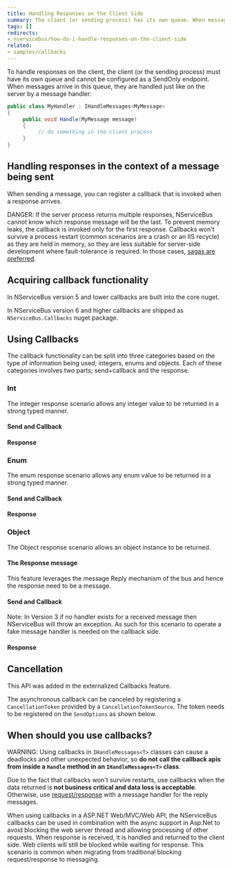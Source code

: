 ```yaml
---
title: Handling Responses on the Client Side
summary: The client (or sending process) has its own queue. When messages arrive in the queue, they are handled by a message handler.
tags: []
redirects:
- nservicebus/how-do-i-handle-responses-on-the-client-side
related:
- samples/callbacks
---
```


To handle responses on the client, the client (or the sending process) must have its own queue and cannot be configured as a SendOnly endpoint. When messages arrive in this queue, they are handled just like on the server by a message handler:


```C#
public class MyHandler : IHandleMessages<MyMessage>
{
     public void Handle(MyMessage message)
     {
          // do something in the client process
     }
}
```


## Handling responses in the context of a message being sent

When sending a message, you can register a callback that is invoked when a response arrives. 

DANGER: If the server process returns multiple responses, NServiceBus cannot know which response message will be the last. To prevent memory leaks, the callback is invoked only for the first response. Callbacks won't survive a process restart (common scenarios are a crash or an IIS recycle) as they are held in memory, so they are less suitable for server-side development where fault-tolerance is required. In those cases, [sagas are preferred](/nservicebus/sagas/).


## Acquiring callback functionality

In NServiceBus version 5 and lower callbacks are built into the core nuget.

In NServiceBus version 6 and higher callbacks are shipped as `NServiceBus.Callbacks` nuget package. 


## Using Callbacks 

The callback functionality can be split into three categories based on the type of information being used; integers, enums and objects. Each of these categories involves two parts; send+callback and the response.


### Int 

The integer response scenario allows any integer value to be returned in a strong typed manner.

#### Send and Callback

<!-- import IntCallback -->


#### Response

<!-- import IntCallbackResponse -->


### Enum 

The enum response scenario allows any enum value to be returned in a strong typed manner.


#### Send and Callback

<!-- import EnumCallback -->


#### Response

<!-- import EnumCallbackResponse -->


### Object 

The Object response scenario allows an object instance to be returned. 


#### The Response message

This feature leverages the message Reply mechanism of the bus and hence the response need to be a message.

<!-- import CallbackResponseMessage -->


#### Send and Callback

<!-- import ObjectCallback -->

Note: In Version 3 if no handler exists for a received message then NServiceBus will throw an exception. As such for this scenario to operate a fake message handler is needed on the callback side.

<!-- import FakeObjectCallbackHandler -->


#### Response

<!-- import ObjectCallbackResponse -->


## Cancellation 

This API was added in the externalized Callbacks feature.

The asynchronous callback can be canceled by registering a `CancellationToken` provided by a `CancellationTokenSource`. The token needs to be registered on the `SendOptions` as shown below.

<!-- import CancelCallback -->


## When should you use callbacks?

WARNING: Using callbacks in `IHandleMessages<T>` classes can cause a deadlocks and other unexpected behavior, so **do not call the callback apis from inside a `Handle` method in an `IHandleMessages<T>` class**.

Due to the fact that callbacks won't survive restarts, use callbacks when the data returned is **not business critical and data loss is acceptable**. Otherwise, use [request/response](/samples/fullduplex) with a message handler for the reply messages.

When using callbacks in a ASP.NET Web/MVC/Web API, the NServiceBus callbacks can be used in combination with the async support in Asp.Net to avoid blocking the web server thread and allowing processing of other requests. When response is received, it is handled and returned to the client side. Web clients will still be blocked while waiting for response. This scenario is common when migrating from traditional blocking request/response to messaging.
